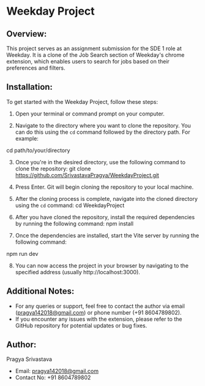 # Weekday Project

## Overview:

This project serves as an assignment submission for the SDE 1 role at Weekday. It is a clone of the Job Search section of Weekday's chrome extension, which enables users to search for jobs based on their preferences and filters.

## Installation:

To get started with the Weekday Project, follow these steps:

1. Open your terminal or command prompt on your computer.

2. Navigate to the directory where you want to clone the repository. You can do this using the `cd` command followed by the directory path. For example:

cd path/to/your/directory

3. Once you're in the desired directory, use the following command to clone the repository:
   git clone https://github.com/SrivastavaPragya/WeekdayProject.git

4. Press Enter. Git will begin cloning the repository to your local machine.

5. After the cloning process is complete, navigate into the cloned directory using the `cd` command:
   cd WeekdayProject

6. After you have cloned the repository, install the required dependencies by running the following command:
   npm install

7. Once the dependencies are installed, start the Vite server by running the following command:

npm run dev

8. You can now access the project in your browser by navigating to the specified address (usually http://localhost:3000).



## Additional Notes:
- For any queries or support, feel free to contact the author via email (pragya142018@gmail.com) or phone number (+91 8604789802).
- If you encounter any issues with the extension, please refer to the GitHub repository for potential updates or bug fixes.

## Author:
Pragya Srivastava
- Email: pragya142018@gmail.com
- Contact No: +91 8604789802

